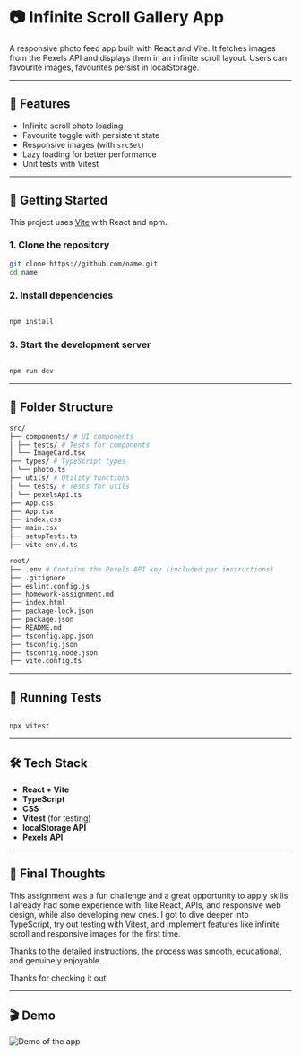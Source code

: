 # 📷 Infinite Scroll Gallery App

A responsive photo feed app built with React and Vite. It fetches images from the Pexels API and displays them in an infinite scroll layout. Users can favourite images, favourites persist in localStorage.

---

## 🚀 Features

- Infinite scroll photo loading
- Favourite toggle with persistent state
- Responsive images (with `srcSet`)
- Lazy loading for better performance
- Unit tests with Vitest

---

## 🚀 Getting Started

This project uses [Vite](https://vite.dev/) with React and npm.

### 1. Clone the repository

```bash
git clone https://github.com/name.git
cd name

```

### 2. Install dependencies

```bash

npm install

```

### 3. Start the development server

```bash

npm run dev

```

---

## 📁 Folder Structure

```bash
src/
├── components/ # UI components
│ ├── tests/ # Tests for components
│ └── ImageCard.tsx
├── types/ # TypeScript types
│ └── photo.ts
├── utils/ # Utility functions
│ └── tests/ # Tests for utils
│ └── pexelsApi.ts
├── App.css
├── App.tsx
├── index.css
├── main.tsx
├── setupTests.ts
├── vite-env.d.ts

root/
├── .env # Contains the Pexels API key (included per instructions)
├── .gitignore
├── eslint.config.js
├── homework-assignment.md
├── index.html
├── package-lock.json
├── package.json
├── README.md
├── tsconfig.app.json
├── tsconfig.json
├── tsconfig.node.json
├── vite.config.ts

```

---

## 🧪 Running Tests

```bash

npx vitest

```

---

## 🛠 Tech Stack

- **React + Vite**
- **TypeScript**
- **CSS**
- **Vitest** (for testing)
- **localStorage API**
- **Pexels API**

---

## 💬 Final Thoughts

This assignment was a fun challenge and a great opportunity to apply skills I already had some experience with, like React, APIs, and responsive web design, while also developing new ones. I got to dive deeper into TypeScript, try out testing with Vitest, and implement features like infinite scroll and responsive images for the first time.

Thanks to the detailed instructions, the process was smooth, educational, and genuinely enjoyable.

Thanks for checking it out!

---

## 🎬 Demo

![Demo of the app](public/demo.gif)
